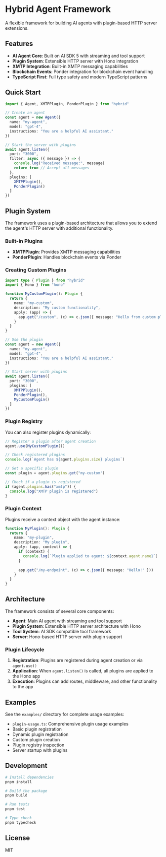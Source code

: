 # Hybrid Agent Framework

A flexible framework for building AI agents with plugin-based HTTP server extensions.

## Features

- **AI Agent Core**: Built on AI SDK 5 with streaming and tool support
- **Plugin System**: Extensible HTTP server with Hono integration
- **XMTP Integration**: Built-in XMTP messaging capabilities
- **Blockchain Events**: Ponder integration for blockchain event handling
- **TypeScript First**: Full type safety and modern TypeScript patterns

## Quick Start

```typescript
import { Agent, XMTPPlugin, PonderPlugin } from "hybrid"

// Create an agent
const agent = new Agent({
  name: "my-agent",
  model: "gpt-4",
  instructions: "You are a helpful AI assistant."
})

// Start the server with plugins
await agent.listen({
  port: "3000",
  filter: async ({ message }) => {
    console.log("Received message:", message)
    return true // Accept all messages
  },
  plugins: [
    XMTPPlugin(),
    PonderPlugin()
  ]
})
```

## Plugin System

The framework uses a plugin-based architecture that allows you to extend the agent's HTTP server with additional functionality.

### Built-in Plugins

- **XMTPPlugin**: Provides XMTP messaging capabilities
- **PonderPlugin**: Handles blockchain events via Ponder

### Creating Custom Plugins

```typescript
import type { Plugin } from "hybrid"
import { Hono } from "hono"

function MyCustomPlugin(): Plugin {
  return {
    name: "my-custom",
    description: "My custom functionality",
    apply: (app) => {
      app.get("/custom", (c) => c.json({ message: "Hello from custom plugin!" }))
    }
  }
}

// Use the plugin
const agent = new Agent({
  name: "my-agent",
  model: "gpt-4",
  instructions: "You are a helpful AI assistant."
})

// Start server with plugins
await agent.listen({
  port: "3000",
  plugins: [
    XMTPPlugin(),
    PonderPlugin(),
    MyCustomPlugin()
  ]
})
```

### Plugin Registry

You can also register plugins dynamically:

```typescript
// Register a plugin after agent creation
agent.use(MyCustomPlugin())

// Check registered plugins
console.log(`Agent has ${agent.plugins.size} plugins`)

// Get a specific plugin
const plugin = agent.plugins.get("my-custom")

// Check if a plugin is registered
if (agent.plugins.has("xmtp")) {
  console.log("XMTP plugin is registered")
}
```

### Plugin Context

Plugins receive a context object with the agent instance:

```typescript
function MyPlugin(): Plugin {
  return {
    name: "my-plugin",
    description: "My plugin",
    apply: (app, context) => {
      if (context) {
        console.log(`Plugin applied to agent: ${context.agent.name}`)
      }
      
      app.get("/my-endpoint", (c) => c.json({ message: "Hello!" }))
    }
  }
}
```

## Architecture

The framework consists of several core components:

- **Agent**: Main AI agent with streaming and tool support
- **Plugin System**: Extensible HTTP server architecture with Hono
- **Tool System**: AI SDK compatible tool framework
- **Server**: Hono-based HTTP server with plugin support

### Plugin Lifecycle

1. **Registration**: Plugins are registered during agent creation or via `agent.use()`
2. **Application**: When `agent.listen()` is called, all plugins are applied to the Hono app
3. **Execution**: Plugins can add routes, middleware, and other functionality to the app

## Examples

See the `examples/` directory for complete usage examples:

- `plugin-usage.ts`: Comprehensive plugin usage examples
- Basic plugin registration
- Dynamic plugin registration
- Custom plugin creation
- Plugin registry inspection
- Server startup with plugins

## Development

```bash
# Install dependencies
pnpm install

# Build the package
pnpm build

# Run tests
pnpm test

# Type check
pnpm typecheck
```

## License

MIT


